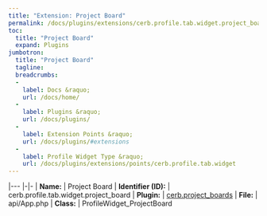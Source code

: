 ```yaml
---
title: "Extension: Project Board"
permalink: /docs/plugins/extensions/cerb.profile.tab.widget.project_board/
toc:
  title: "Project Board"
  expand: Plugins
jumbotron:
  title: "Project Board"
  tagline: 
  breadcrumbs:
  -
    label: Docs &raquo;
    url: /docs/home/
  -
    label: Plugins &raquo;
    url: /docs/plugins/
  -
    label: Extension Points &raquo;
    url: /docs/plugins/#extensions
  -
    label: Profile Widget Type &raquo;
    url: /docs/plugins/extensions/points/cerb.profile.tab.widget
---
```


|---
|-|-
| **Name:** | Project Board
| **Identifier (ID):** | cerb.profile.tab.widget.project_board
| **Plugin:** | [cerb.project_boards](/docs/plugins/cerb.project_boards/)
| **File:** | api/App.php
| **Class:** | ProfileWidget_ProjectBoard


